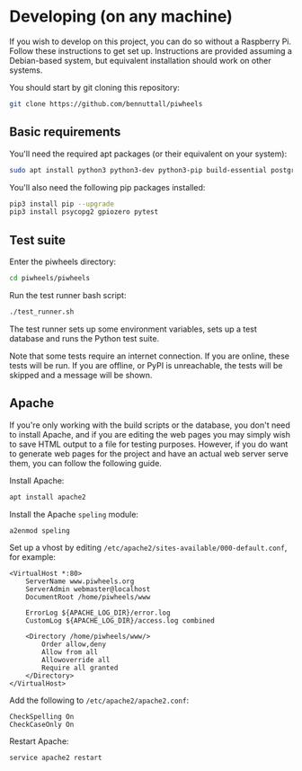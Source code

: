 # Developing (on any machine)

If you wish to develop on this project, you can do so without a Raspberry Pi. Follow these instructions to get set up. Instructions are provided assuming a Debian-based system, but equivalent installation should work on other systems.

You should start by git cloning this repository:

```bash
git clone https://github.com/bennuttall/piwheels
```

## Basic requirements

You'll need the required apt packages (or their equivalent on your system):

```bash
sudo apt install python3 python3-dev python3-pip build-essential postgresql -y
```

You'll also need the following pip packages installed:

```bash
pip3 install pip --upgrade
pip3 install psycopg2 gpiozero pytest
```

## Test suite

Enter the piwheels directory:

```bash
cd piwheels/piwheels
```

Run the test runner bash script:

```bash
./test_runner.sh
```

The test runner sets up some environment variables, sets up a test database and runs the Python test suite.

Note that some tests require an internet connection. If you are online, these tests will be run. If you are offline, or PyPI is unreachable, the tests will be skipped and a message will be shown.

## Apache

If you're only working with the build scripts or the database, you don't need to install Apache, and if you are editing the web pages you may simply wish to save HTML output to a file for testing purposes. However, if you do want to generate web pages for the project and have an actual web server serve them, you can follow the following guide.

Install Apache:

```bash
apt install apache2
```

Install the Apache `speling` module:

```bash
a2enmod speling
```

Set up a vhost by editing `/etc/apache2/sites-available/000-default.conf`, for example:

```
<VirtualHost *:80>
	ServerName www.piwheels.org
	ServerAdmin webmaster@localhost
	DocumentRoot /home/piwheels/www

	ErrorLog ${APACHE_LOG_DIR}/error.log
	CustomLog ${APACHE_LOG_DIR}/access.log combined

    <Directory /home/piwheels/www/>
        Order allow,deny
        Allow from all
        Allowoverride all
        Require all granted
    </Directory>
</VirtualHost>
```

Add the following to `/etc/apache2/apache2.conf`:

```
CheckSpelling On
CheckCaseOnly On
```

Restart Apache:

```bash
service apache2 restart
```
